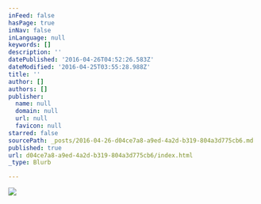 ```yaml
---
inFeed: false
hasPage: true
inNav: false
inLanguage: null
keywords: []
description: ''
datePublished: '2016-04-26T04:52:26.583Z'
dateModified: '2016-04-25T03:55:28.988Z'
title: ''
author: []
authors: []
publisher:
  name: null
  domain: null
  url: null
  favicon: null
starred: false
sourcePath: _posts/2016-04-26-d04ce7a8-a9ed-4a2d-b319-804a3d775cb6.md
published: true
url: d04ce7a8-a9ed-4a2d-b319-804a3d775cb6/index.html
_type: Blurb

---
```

![](https://the-grid-user-content.s3-us-west-2.amazonaws.com/f0eb6102-08a6-4d27-8147-585c31d1038d.png)